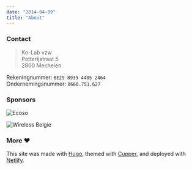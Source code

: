 ```yaml
---
date: "2014-04-09"
title: "About"
---
```


### Contact 

> Ko-Lab vzw  
> Potterijstraat 5  
> 2800 Mechelen  

Rekeningnummer: `BE29 8939 4405 2464`  
Ondernemingsnummer: `0660.751.627`

### Sponsors
![Ecoso](/images/ecoso-logo.png)

![Wireless Belgie](/images/wireless-belgie-logo.png)

### More ❤
This site was made with [Hugo](https://gohugo.io/), 
themed with [Cupper](https://github.com/zwbetz-gh/cupper-hugo-theme), 
and deployed with [Netlify](https://www.netlify.com/).
